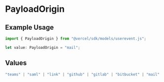 # PayloadOrigin

## Example Usage

```typescript
import { PayloadOrigin } from "@vercel/sdk/models/userevent.js";

let value: PayloadOrigin = "mail";
```

## Values

```typescript
"teams" | "saml" | "link" | "github" | "gitlab" | "bitbucket" | "mail" | "import" | "dsync" | "feedback" | "organization-teams"
```